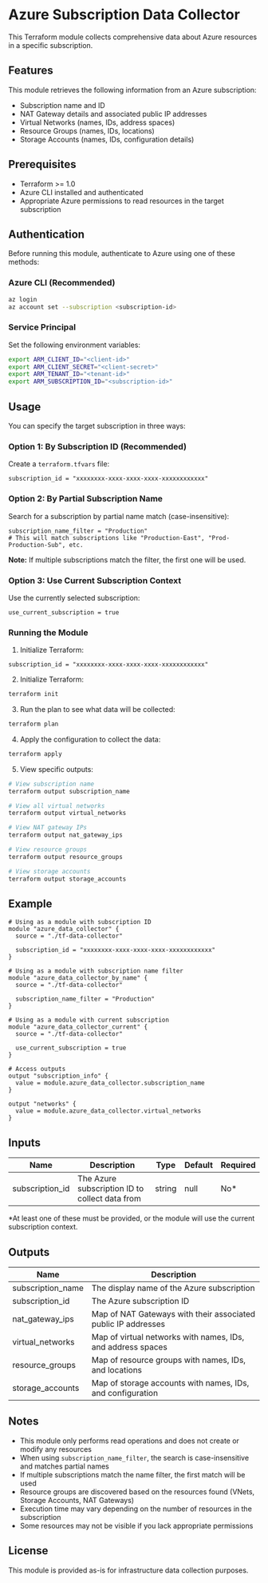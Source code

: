 # Azure Subscription Data Collector

This Terraform module collects comprehensive data about Azure resources in a specific subscription.

## Features

This module retrieves the following information from an Azure subscription:
- Subscription name and ID
- NAT Gateway details and associated public IP addresses
- Virtual Networks (names, IDs, address spaces)
- Resource Groups (names, IDs, locations)
- Storage Accounts (names, IDs, configuration details)

## Prerequisites

- Terraform >= 1.0
- Azure CLI installed and authenticated
- Appropriate Azure permissions to read resources in the target subscription

## Authentication

Before running this module, authenticate to Azure using one of these methods:

### Azure CLI (Recommended)
```bash
az login
az account set --subscription <subscription-id>
```

### Service Principal
Set the following environment variables:
```bash
export ARM_CLIENT_ID="<client-id>"
export ARM_CLIENT_SECRET="<client-secret>"
export ARM_TENANT_ID="<tenant-id>"
export ARM_SUBSCRIPTION_ID="<subscription-id>"
```

## Usage

You can specify the target subscription in three ways:

### Option 1: By Subscription ID (Recommended)

Create a `terraform.tfvars` file:
```hcl
subscription_id = "xxxxxxxx-xxxx-xxxx-xxxx-xxxxxxxxxxxx"
```

### Option 2: By Partial Subscription Name

Search for a subscription by partial name match (case-insensitive):
```hcl
subscription_name_filter = "Production"
# This will match subscriptions like "Production-East", "Prod-Production-Sub", etc.
```

**Note:** If multiple subscriptions match the filter, the first one will be used.

### Option 3: Use Current Subscription Context

Use the currently selected subscription:
```hcl
use_current_subscription = true
```

### Running the Module

1. Initialize Terraform:
```hcl
subscription_id = "xxxxxxxx-xxxx-xxxx-xxxx-xxxxxxxxxxxx"
```

2. Initialize Terraform:
```bash
terraform init
```

3. Run the plan to see what data will be collected:
```bash
terraform plan
```

4. Apply the configuration to collect the data:
```bash
terraform apply
```

5. View specific outputs:
```bash
# View subscription name
terraform output subscription_name

# View all virtual networks
terraform output virtual_networks

# View NAT gateway IPs
terraform output nat_gateway_ips

# View resource groups
terraform output resource_groups

# View storage accounts
terraform output storage_accounts
```

## Example

```hcl
# Using as a module with subscription ID
module "azure_data_collector" {
  source = "./tf-data-collector"
  
  subscription_id = "xxxxxxxx-xxxx-xxxx-xxxx-xxxxxxxxxxxx"
}

# Using as a module with subscription name filter
module "azure_data_collector_by_name" {
  source = "./tf-data-collector"
  
  subscription_name_filter = "Production"
}

# Using as a module with current subscription
module "azure_data_collector_current" {
  source = "./tf-data-collector"
  
  use_current_subscription = true
}

# Access outputs
output "subscription_info" {
  value = module.azure_data_collector.subscription_name
}

output "networks" {
  value = module.azure_data_collector.virtual_networks
}
```

## Inputs

| Name | Description | Type | Default | Required |
|------|-------------|------|---------|----------|
| subscription_id | The Azure subscription ID to collect data from | string | null | No* |

*At least one of these must be provided, or the module will use the current subscription context.

## Outputs

| Name | Description |
|------|-------------|
| subscription_name | The display name of the Azure subscription |
| subscription_id | The Azure subscription ID |
| nat_gateway_ips | Map of NAT Gateways with their associated public IP addresses |
| virtual_networks | Map of virtual networks with names, IDs, and address spaces |
| resource_groups | Map of resource groups with names, IDs, and locations |
| storage_accounts | Map of storage accounts with names, IDs, and configuration |

## Notes

- This module only performs read operations and does not create or modify any resources
- When using `subscription_name_filter`, the search is case-insensitive and matches partial names
- If multiple subscriptions match the name filter, the first match will be used
- Resource groups are discovered based on the resources found (VNets, Storage Accounts, NAT Gateways)
- Execution time may vary depending on the number of resources in the subscription
- Some resources may not be visible if you lack appropriate permissions

## License

This module is provided as-is for infrastructure data collection purposes.
